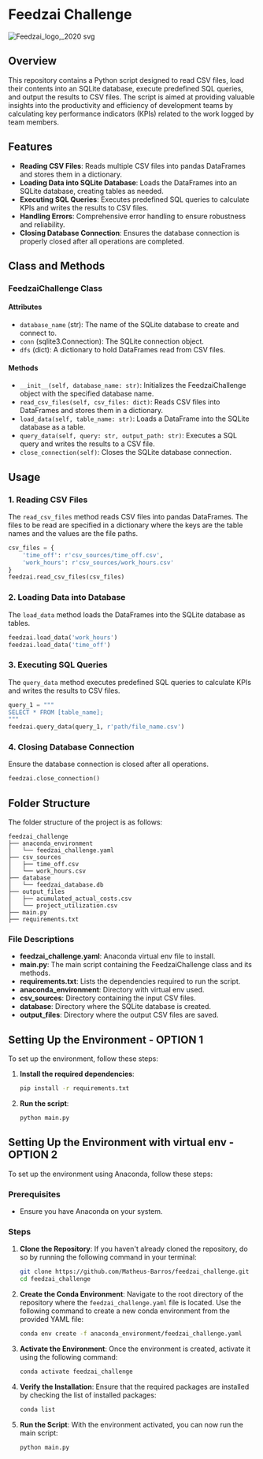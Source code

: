 # Feedzai Challenge
![Feedzai_logo,_2020 svg](https://github.com/Matheus-Barros/feedzai_challenge/assets/51465352/4def5af5-3029-43a1-aa8e-249583bc2151)


## Overview

This repository contains a Python script designed to read CSV files, load their contents into an SQLite database, execute predefined SQL queries, and output the results to CSV files. The script is aimed at providing valuable insights into the productivity and efficiency of development teams by calculating key performance indicators (KPIs) related to the work logged by team members.

## Features

- **Reading CSV Files**: Reads multiple CSV files into pandas DataFrames and stores them in a dictionary.
- **Loading Data into SQLite Database**: Loads the DataFrames into an SQLite database, creating tables as needed.
- **Executing SQL Queries**: Executes predefined SQL queries to calculate KPIs and writes the results to CSV files.
- **Handling Errors**: Comprehensive error handling to ensure robustness and reliability.
- **Closing Database Connection**: Ensures the database connection is properly closed after all operations are completed.

## Class and Methods

### FeedzaiChallenge Class

#### Attributes

- `database_name` (str): The name of the SQLite database to create and connect to.
- `conn` (sqlite3.Connection): The SQLite connection object.
- `dfs` (dict): A dictionary to hold DataFrames read from CSV files.

#### Methods

- `__init__(self, database_name: str)`: Initializes the FeedzaiChallenge object with the specified database name.
- `read_csv_files(self, csv_files: dict)`: Reads CSV files into DataFrames and stores them in a dictionary.
- `load_data(self, table_name: str)`: Loads a DataFrame into the SQLite database as a table.
- `query_data(self, query: str, output_path: str)`: Executes a SQL query and writes the results to a CSV file.
- `close_connection(self)`: Closes the SQLite database connection.

## Usage

### 1. Reading CSV Files

The `read_csv_files` method reads CSV files into pandas DataFrames. The files to be read are specified in a dictionary where the keys are the table names and the values are the file paths.

```python
csv_files = {
    'time_off': r'csv_sources/time_off.csv',
    'work_hours': r'csv_sources/work_hours.csv'
}
feedzai.read_csv_files(csv_files)
```

### 2. Loading Data into Database

The `load_data` method loads the DataFrames into the SQLite database as tables.

```python
feedzai.load_data('work_hours')
feedzai.load_data('time_off')
```

### 3. Executing SQL Queries

The `query_data` method executes predefined SQL queries to calculate KPIs and writes the results to CSV files.

```python
query_1 = """
SELECT * FROM [table_name];
"""
feedzai.query_data(query_1, r'path/file_name.csv')

```

### 4. Closing Database Connection

Ensure the database connection is closed after all operations.

```python
feedzai.close_connection()
```

## Folder Structure

The folder structure of the project is as follows:

```
feedzai_challenge
├── anaconda_environment
│   └── feedzai_challenge.yaml
├── csv_sources
│   ├── time_off.csv
│   └── work_hours.csv
├── database
│   └── feedzai_database.db
├── output_files
│   ├── acumulated_actual_costs.csv
│   └── project_utilization.csv
├── main.py
├── requirements.txt
```

### File Descriptions

- **feedzai_challenge.yaml**: Anaconda virtual env file to install.
- **main.py**: The main script containing the FeedzaiChallenge class and its methods.
- **requirements.txt**: Lists the dependencies required to run the script.
- **anaconda_environment**: Directory with virtual env used.
- **csv_sources**: Directory containing the input CSV files.
- **database**: Directory where the SQLite database is created.
- **output_files**: Directory where the output CSV files are saved.

## Setting Up the Environment - OPTION 1

To set up the environment, follow these steps:

1. **Install the required dependencies**:
   ```bash
   pip install -r requirements.txt
   ```

2. **Run the script**:
   ```bash
   python main.py
   ```

## Setting Up the Environment with virtual env - OPTION 2

To set up the environment using Anaconda, follow these steps:

### Prerequisites

- Ensure you have Anaconda on your system.

### Steps

1. **Clone the Repository**: If you haven't already cloned the repository, do so by running the following command in your terminal:
   ```bash
   git clone https://github.com/Matheus-Barros/feedzai_challenge.git
   cd feedzai_challenge
   ```

2. **Create the Conda Environment**: Navigate to the root directory of the repository where the `feedzai_challenge.yaml` file is located. Use the following command to create a new conda environment from the provided YAML file:
   ```bash
   conda env create -f anaconda_environment/feedzai_challenge.yaml
   ```

3. **Activate the Environment**: Once the environment is created, activate it using the following command:
   ```bash
   conda activate feedzai_challenge
   ```

4. **Verify the Installation**: Ensure that the required packages are installed by checking the list of installed packages:
   ```bash
   conda list
   ```

5. **Run the Script**: With the environment activated, you can now run the main script:
   ```bash
   python main.py
   ```
